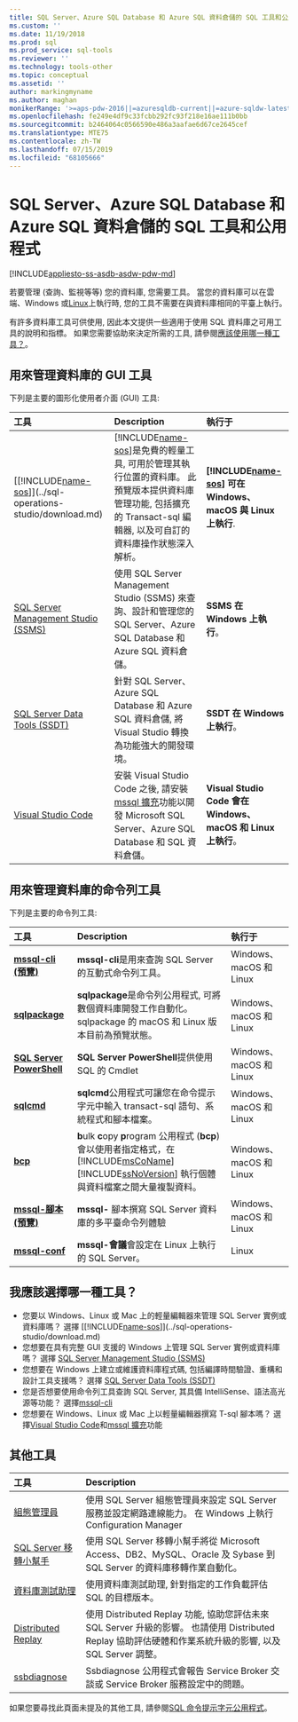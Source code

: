 ```yaml
---
title: SQL Server、Azure SQL Database 和 Azure SQL 資料倉儲的 SQL 工具和公用程式 |Microsoft Docs
ms.custom: ''
ms.date: 11/19/2018
ms.prod: sql
ms.prod_service: sql-tools
ms.reviewer: ''
ms.technology: tools-other
ms.topic: conceptual
ms.assetid: ''
author: markingmyname
ms.author: maghan
monikerRange: '>=aps-pdw-2016||=azuresqldb-current||=azure-sqldw-latest||>=sql-server-2016||=sqlallproducts-allversions||>=sql-server-linux-2017'
ms.openlocfilehash: fe249e4df9c33fcbb292fc93f218e16ae111b0bb
ms.sourcegitcommit: b2464064c0566590e486a3aafae6d67ce2645cef
ms.translationtype: MTE75
ms.contentlocale: zh-TW
ms.lasthandoff: 07/15/2019
ms.locfileid: "68105666"
---
```

# <a name="sql-tools-and-utilities-for-sql-server-azure-sql-database-and-azure-sql-data-warehouse"></a>SQL Server、Azure SQL Database 和 Azure SQL 資料倉儲的 SQL 工具和公用程式
[!INCLUDE[appliesto-ss-asdb-asdw-pdw-md](../includes/appliesto-ss-asdb-asdw-pdw-md.md)]

若要管理 (查詢、監視等等) 您的資料庫, 您需要工具。 當您的資料庫可以在雲端、Windows 或[Linux](../linux/sql-server-linux-overview.md)上執行時, 您的工具不需要在與資料庫相同的平臺上執行。 

有許多資料庫工具可供使用, 因此本文提供一些適用于使用 SQL 資料庫之可用工具的說明和指標。 如果您需要協助來決定所需的工具, 請參閱[應該使用哪一種工具？](#which-tool-should-i-choose)。

## <a name="gui-tools-to-manage-databases"></a>用來管理資料庫的 GUI 工具  

下列是主要的圖形化使用者介面 (GUI) 工具:

| 工具 | Description | 執行于 |
|:--|:--|:--|
| [[!INCLUDE[name-sos](../includes/name-sos.md)]](../sql-operations-studio/download.md) | [!INCLUDE[name-sos](../includes/name-sos-short.md)]是免費的輕量工具, 可用於管理其執行位置的資料庫。 此預覽版本提供資料庫管理功能, 包括擴充的 Transact-sql 編輯器, 以及可自訂的資料庫操作狀態深入解析。 | **[!INCLUDE[name-sos](../includes/name-sos-short.md)] 可在 Windows、macOS 與 Linux 上執行**.|
| [SQL Server Management Studio (SSMS)](../ssms/download-sql-server-management-studio-ssms.md) | 使用 SQL Server Management Studio (SSMS) 來查詢、設計和管理您的 SQL Server、Azure SQL Database 和 Azure SQL 資料倉儲。 | **SSMS 在 Windows 上執行**。|
| [SQL Server Data Tools (SSDT)](../ssdt/download-sql-server-data-tools-ssdt.md) | 針對 SQL Server、Azure SQL Database 和 Azure SQL 資料倉儲, 將 Visual Studio 轉換為功能強大的開發環境。| **SSDT 在 Windows 上執行**。|
| [Visual Studio Code](https://code.visualstudio.com/)| 安裝 Visual Studio Code 之後, 請安裝[mssql 擴充](https://marketplace.visualstudio.com/items?itemName=ms-mssql.mssql)功能以開發 Microsoft SQL Server、Azure SQL Database 和 SQL 資料倉儲。| **Visual Studio Code 會在 Windows、macOS 和 Linux 上執行**。|


## <a name="command-line-tools-to-manage-databases"></a>用來管理資料庫的命令列工具

下列是主要的命令列工具:

| 工具 | Description | 執行于 |
|:--|:--|:--|
|[**mssql-cli (預覽)** ](mssql-cli.md)|**mssql-cli**是用來查詢 SQL Server 的互動式命令列工具。 | Windows、macOS 和 Linux|
| [**sqlpackage**](sqlpackage.md) |**sqlpackage**是命令列公用程式, 可將數個資料庫開發工作自動化。 sqlpackage 的 macOS 和 Linux 版本目前為預覽狀態。 | Windows、macOS 和 Linux|
|[**SQL Server PowerShell**](../powershell/sql-server-powershell.md)| **SQL Server PowerShell**提供使用 SQL 的 Cmdlet| Windows、macOS 和 Linux|
| [**sqlcmd**](sqlcmd-utility.md) |**sqlcmd**公用程式可讓您在命令提示字元中輸入 transact-sql 語句、系統程式和腳本檔案。 | Windows、macOS 和 Linux|
|[**bcp**](https://docs.microsoft.com/sql/tools/bcp-utility?view=sql-server-2014)|**b**ulk **c**opy **p**rogram 公用程式 (**bcp**) 會以使用者指定格式，在 [!INCLUDE[msCoName](../includes/msconame-md.md)] [!INCLUDE[ssNoVersion](../includes/ssnoversion-md.md)] 執行個體與資料檔案之間大量複製資料。|Windows、macOS 和 Linux|
|[**mssql-腳本 (預覽)** ](https://github.com/Microsoft/mssql-scripter)|**mssql-** 腳本撰寫 SQL Server 資料庫的多平臺命令列體驗|Windows、macOS 和 Linux|
|[**mssql-conf**](../linux/sql-server-linux-configure-mssql-conf.md)|**mssql-會議**會設定在 Linux 上執行的 SQL Server。|Linux|



## <a name="which-tool-should-i-choose"></a>我應該選擇哪一種工具？

- 您要以 Windows、Linux 或 Mac 上的輕量編輯器來管理 SQL Server 實例或資料庫嗎？ 選擇 [[!INCLUDE[name-sos](../includes/name-sos.md)]](../sql-operations-studio/download.md)
- 您想要在具有完整 GUI 支援的 Windows 上管理 SQL Server 實例或資料庫嗎？ 選擇 [SQL Server Management Studio (SSMS)](../ssms/download-sql-server-management-studio-ssms.md)
- 您想要在 Windows 上建立或維護資料庫程式碼, 包括編譯時間驗證、重構和設計工具支援嗎？ 選擇 [SQL Server Data Tools (SSDT)](../ssdt/download-sql-server-data-tools-ssdt.md)
- 您是否想要使用命令列工具查詢 SQL Server, 其具備 IntelliSense、語法高光源等功能？ 選擇[mssql-cli](mssql-cli.md)
- 您想要在 Windows、Linux 或 Mac 上以輕量編輯器撰寫 T-sql 腳本嗎？ 選擇[Visual Studio Code](https://code.visualstudio.com/)和[mssql 擴充](https://marketplace.visualstudio.com/items?itemName=ms-mssql.mssql)功能



## <a name="additional-tools"></a>其他工具

| 工具 | Description |
|:--|:--|
| [組態管理員](../tools/configuration-manager/sql-server-configuration-manager-help.md) | 使用 SQL Server 組態管理員來設定 SQL Server 服務並設定網路連線能力。 在 Windows 上執行 Configuration Manager|
| [SQL Server 移轉小幫手](../ssma/sql-server-migration-assistant.md) | 使用 SQL Server 移轉小幫手將從 Microsoft Access、DB2、MySQL、Oracle 及 Sybase 到 SQL Server 的資料庫移轉作業自動化。|
| [資料庫測試助理](../dea/database-experimentation-assistant-overview.md) | 使用資料庫測試助理, 針對指定的工作負載評估 SQL 的目標版本。 |
| [Distributed Replay](../tools/distributed-replay/install-distributed-replay-overview.md) | 使用 Distributed Replay 功能, 協助您評估未來 SQL Server 升級的影響。 也請使用 Distributed Replay 協助評估硬體和作業系統升級的影響, 以及 SQL Server 調整。 |
| [ssbdiagnose](../tools/ssbdiagnose/ssbdiagnose-utility-service-broker.md) | Ssbdiagnose 公用程式會報告 Service Broker 交談或 Service Broker 服務設定中的問題。 |

如果您要尋找此頁面未提及的其他工具, 請參閱[SQL 命令提示字元公用程式](command-prompt-utility-reference-database-engine.md)。

